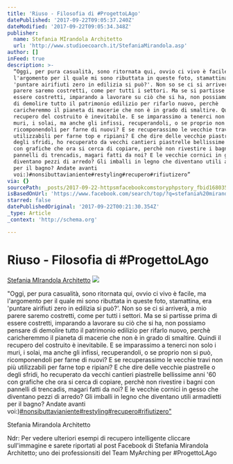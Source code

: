 ```yaml
---
title: 'Riuso - Filosofia di #ProgettoLAgo'
datePublished: '2017-09-22T09:05:37.240Z'
dateModified: '2017-09-22T09:05:34.348Z'
publisher:
  name: Stefania MIrandola Architetto
  url: 'http://www.studioecoarch.it/StefaniaMirandola.asp'
author: []
inFeed: true
description: >-
  “Oggi, per pura casualità, sono ritornata qui, ovvio ci vivo è facile, ma
  l'argomento per il quale mi sono ributtata in queste foto, stamattina, era
  'puntare airifiuti zero in edilizia si può?'. Non so se ci si arriverà, a mio
  parere saremo costretti, come per tutti i settori. Ma se si partisse prima di
  essere costretti, imparando a lavorare su ciò che si ha, non possiamo pensare
  di demolire tutto il patrimonio edilizio per rifarlo nuovo, perchè
  caricheremmo il pianeta di macerie che non è in grado di smaltire. Quindi il
  recupero del costruito è inevitabile. E se imparassimo a tenerci non solo i
  muri, i solai, ma anche gli infissi, recuperandoli, o se proprio non si può,
  ricomponendoli per farne di nuovi? E se recuperassimo le vecchie travi non più
  utilizzabili per farne top e ripiani? E che dire delle vecchie piastrelle o
  degli sfridi, ho recuperato da vecchi cantieri piastrelle bellissime anni '60
  con grafiche che ora si cerca di copiare, perchè non rivestire i bagni con
  pannelli di trencadis, magari fatti da noi? E le vecchie cornici in gesso che
  diventano pezzi di arredo? Gli imballi in legno che diventano utili armadietti
  per il bagno? Andate avanti
  voi:)#nonsibuttavianiente#restyling#recupero#rifiutizero”
via: {}
sourcePath: _posts/2017-09-22-httpsmfacebookcomstoryphpstory_fbid1680355008650837.md
isBasedOnUrl: 'https://www.facebook.com/search/top/?q=stefania%20mirandola%20architetto#'
starred: false
datePublishedOriginal: '2017-09-22T00:21:30.354Z'
_type: Article
_context: 'http://schema.org'

---
```

# Riuso - Filosofia di \#ProgettoLAgo
[Stefania MIrandola Architetto][0]
![](https://the-grid-user-content.s3-us-west-2.amazonaws.com/27d5eb72-3aeb-4ad9-8977-2dec19394369.jpg)

"Oggi, per pura casualità, sono ritornata qui, ovvio ci vivo è facile, ma l'argomento per il quale mi sono ributtata in queste foto, stamattina, era 'puntare airifiuti zero in edilizia si può?'. Non so se ci si arriverà, a mio parere saremo costretti, come per tutti i settori. Ma se si partisse prima di essere costretti, imparando a lavorare su ciò che si ha, non possiamo pensare di demolire tutto il patrimonio edilizio per rifarlo nuovo, perchè caricheremmo il pianeta di macerie che non è in grado di smaltire. Quindi il recupero del costruito è inevitabile. E se imparassimo a tenerci non solo i muri, i solai, ma anche gli infissi, recuperandoli, o se proprio non si può, ricomponendoli per farne di nuovi? E se recuperassimo le vecchie travi non più utilizzabili per farne top e ripiani? E che dire delle vecchie piastrelle o degli sfridi, ho recuperato da vecchi cantieri piastrelle bellissime anni '60 con grafiche che ora si cerca di copiare, perchè non rivestire i bagni con pannelli di trencadis, magari fatti da noi? E le vecchie cornici in gesso che diventano pezzi di arredo? Gli imballi in legno che diventano utili armadietti per il bagno? Andate avanti voi:)[\#nonsibuttavianiente][1][\#restyling][2][\#recupero][3][\#rifiutizero"][4]

Stefania Mirandola Architetto

Ndr: Per vedere ulteriori esempi di recupero intelligente cliccare sull'immagine e sarete riportati al post Facebook di Stefania Mirandola Architetto; uno dei professionsiti del Team MyArching per \#ProgettoLAgo

[0]: https://www.linkedin.com/in/stefania-mirandola-52905a17/
[1]: https://www.facebook.com/hashtag/nonsibuttavianiente?source=feed_text&story_id=1680355008650837
[2]: https://www.facebook.com/hashtag/restyling?source=feed_text&story_id=1680355008650837
[3]: https://www.facebook.com/hashtag/recupero?source=feed_text&story_id=1680355008650837
[4]: https://www.facebook.com/hashtag/rifiutizero?source=feed_text&story_id=1680355008650837